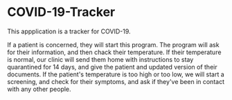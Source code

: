 # COVID-19-Tracker

This appplication is a tracker for COVID-19. 

If a patient is concerned, they will start this program. 
The program will ask for their information, and then chack their temperature. If their temperature is normal, our clinic will send them home with instructions to stay quarantined for 14 days, and give the patient and updated version of their documents. 
If the patient's temperature is too high or too low, we will start a screening, and check for their symptoms, and ask if they've been in contact with any other people.

  


